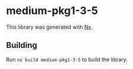 # medium-pkg1-3-5

This library was generated with [Nx](https://nx.dev).

## Building

Run `nx build medium-pkg1-3-5` to build the library.
